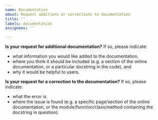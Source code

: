 ```yaml
---
name: Documentation
about: Request additions or corrections to documentation
title: ''
labels: documentation
assignees: ''

---
```


**Is your request for additional documentation?**
If so, please indicate:
* what information you would like added to the documentation, 
* where you think it should be included (e.g. a section of the online documentation, or a particular docstring in the code), and 
* why it would be helpful to users.

**Is your request for a correction to the documentation?**
If so, please indicate:
* what the error is
* where the issue is found (e.g. a specific page/section of the online documentation, or the module/function/class/method containing the docstring in question).
